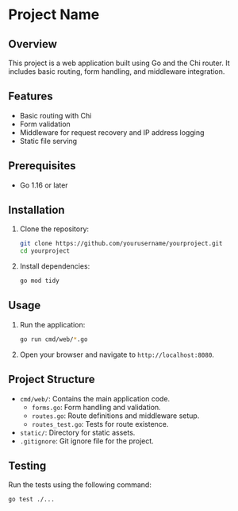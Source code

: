 # Project Name

## Overview
This project is a web application built using Go and the Chi router. It includes basic routing, form handling, and middleware integration.

## Features
- Basic routing with Chi
- Form validation
- Middleware for request recovery and IP address logging
- Static file serving

## Prerequisites
- Go 1.16 or later

## Installation
1. Clone the repository:
    ```sh
    git clone https://github.com/yourusername/yourproject.git
    cd yourproject
    ```

2. Install dependencies:
    ```sh
    go mod tidy
    ```

## Usage
1. Run the application:
    ```sh
    go run cmd/web/*.go
    ```

2. Open your browser and navigate to `http://localhost:8080`.

## Project Structure
- `cmd/web/`: Contains the main application code.
    - `forms.go`: Form handling and validation.
    - `routes.go`: Route definitions and middleware setup.
    - `routes_test.go`: Tests for route existence.
- `static/`: Directory for static assets.
- `.gitignore`: Git ignore file for the project.

## Testing
Run the tests using the following command:
```sh
go test ./...